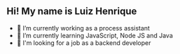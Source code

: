 

## Hi! My name is Luiz Henrique

- 🔭 I’m currently working as a process assistant
- 🌱 I’m currently learning JavaScript, Node JS and Java
- 👯 I'm looking for a job as a backend developer
